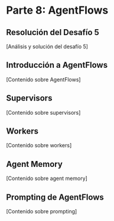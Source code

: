 # Parte 8: AgentFlows

## Resolución del Desafío 5
[Análisis y solución del desafío 5]

## Introducción a AgentFlows
[Contenido sobre AgentFlows]

## Supervisors
[Contenido sobre supervisors]

## Workers
[Contenido sobre workers]

## Agent Memory
[Contenido sobre agent memory]

## Prompting de AgentFlows
[Contenido sobre prompting] 